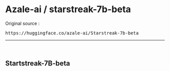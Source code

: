 # Azale-ai / starstreak-7b-beta

Original source : 
<pre>https://huggingface.co/azale-ai/Starstreak-7b-beta</pre>

---

&nbsp;

## Startstreak-7B-beta